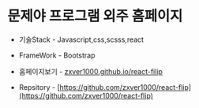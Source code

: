 
# 문제야 프로그램 외주 홈페이지


- 기술Stack - Javascript,css,scsss,react
- FrameWork - Bootstrap

- 홈페이지보기 - [zxver1000.github.io/react-filip](zxver1000.github.io/react-filip)
- Repsitory - [https://github.com/zxver1000/react-flip](https://github.com/zxver1000/react-flip)
